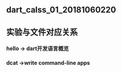 ## dart_calss_01_20181060220
## 实验与文件对应关系
#### hello -> dart开发语言概览
#### dcat ->write command-line apps
